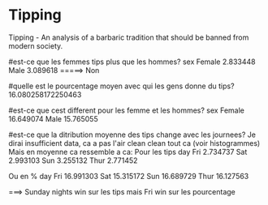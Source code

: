 # Tipping
Tipping - An analysis of a barbaric tradition that should be banned from modern society.


#est-ce que les femmes tips plus que les hommes?
sex
Female    2.833448
Male      3.089618
=====> Non



#quelle est le pourcentage moyen avec qui les gens donne du tips?
16.080258172250463

#est-ce que cest different pour les femme et les hommes?
sex
Female    16.649074
Male      15.765055

#est-ce que la ditribution moyenne des tips change avec les journees?
Je dirai insufficient data, ca a pas l'air clean clean tout ca (voir histogrammes)
Mais en moyenne ca ressemble a ca:
Pour les tips
day
Fri     2.734737
Sat     2.993103
Sun     3.255132
Thur    2.771452

Ou en %
day
Fri     16.991303
Sat     15.315172
Sun     16.689729
Thur    16.127563

===> Sunday nights win sur les tips mais Fri win sur les pourcentage
